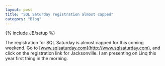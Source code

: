 ```yaml
---
layout: post
title: "SQL Saturday registration almost capped"
category: "Blog"
---
```

{% include JB/setup %}

The registration for SQL Saturday is almost capped for this coming weekend. Go to [www.sqlsaturday.com](http://www.sqlsaturday.com), and click on the registration link for Jacksonville. I am presenting on Linq this year first thing in the morning.